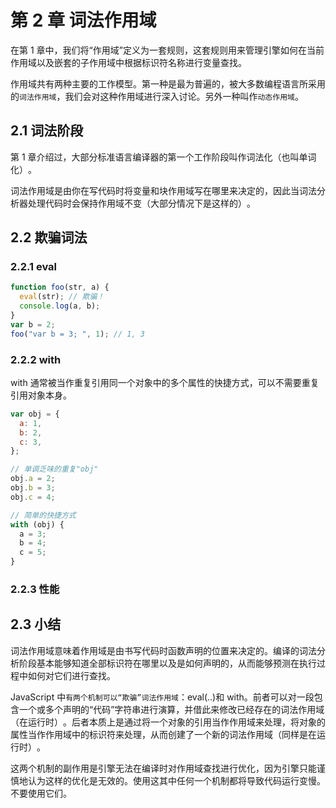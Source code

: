 # 第 2 章 词法作用域

在第 1 章中，我们将“作用域”定义为一套规则，这套规则用来管理引擎如何在当前作用域以及嵌套的子作用域中根据标识符名称进行变量查找。

作用域共有两种主要的工作模型。第一种是最为普遍的，被大多数编程语言所采用的`词法作用域`，我们会对这种作用域进行深入讨论。另外一种叫作`动态作用域`。

## 2.1 词法阶段

第 1 章介绍过，大部分标准语言编译器的第一个工作阶段叫作词法化（也叫单词化）​。

词法作用域是由你在写代码时将变量和块作用域写在哪里来决定的，因此当词法分析器处理代码时会保持作用域不变（大部分情况下是这样的）​。

## 2.2 欺骗词法

### 2.2.1 eval

```js
function foo(str, a) {
  eval(str); // 欺骗！
  console.log(a, b);
}
var b = 2;
foo("var b = 3; ", 1); // 1, 3
```

### 2.2.2 with

with 通常被当作重复引用同一个对象中的多个属性的快捷方式，可以不需要重复引用对象本身。

```js
var obj = {
  a: 1,
  b: 2,
  c: 3,
};

// 单调乏味的重复"obj"
obj.a = 2;
obj.b = 3;
obj.c = 4;

// 简单的快捷方式
with (obj) {
  a = 3;
  b = 4;
  c = 5;
}
```

### 2.2.3 性能

## 2.3 小结

词法作用域意味着作用域是由书写代码时函数声明的位置来决定的。编译的词法分析阶段基本能够知道全部标识符在哪里以及是如何声明的，从而能够预测在执行过程中如何对它们进行查找。

JavaScript 中`有两个机制可以“欺骗”词法作用域`：eval(..)和 with。前者可以对一段包含一个或多个声明的“代码”字符串进行演算，并借此来修改已经存在的词法作用域（在运行时）​。后者本质上是通过将一个对象的引用当作作用域来处理，将对象的属性当作作用域中的标识符来处理，从而创建了一个新的词法作用域（同样是在运行时）​。

这两个机制的副作用是引擎无法在编译时对作用域查找进行优化，因为引擎只能谨慎地认为这样的优化是无效的。使用这其中任何一个机制都将导致代码运行变慢。不要使用它们。
